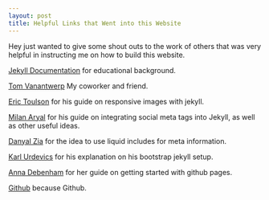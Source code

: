 ```yaml
---
layout: post
title: Helpful Links that Went into this Website
---
```

Hey just wanted to give some shout outs to the work of others that was very helpful in instructing me on how to build this website.

[Jekyll Documentation](http://jekyllrb.com/docs/home/) for educational background.

[Tom Vanantwerp](http://tomvanantwerp.com/) My coworker and friend.

[Eric Toulson](http://erictoulson.com/2014/01/21/responsive-images-with-jekyll/) for his guide on responsive images with jekyll.

[Milan Aryal](http://milanaryal.com/2015/integrating-social-meta-tags-into-jekyll/) for his guide on integrating social meta tags into Jekyll, as well as other useful ideas.

[Danyal Zia](http://danyalzia.com/2015/03/25/integrating-facebook-open-graph-in-jekyll/) for the idea to use liquid includes for meta information.

[Karl Urdevics](http://kvurd.com/blog/my-jekyll-blog-setup-bootstrap-sass-pygments/) for his explanation on his bootstrap jekyll setup.

[Anna Debenham](http://24ways.org/2013/get-started-with-github-pages/) for her guide on getting started with github pages.

[Github](https://github.com/) because Github.
